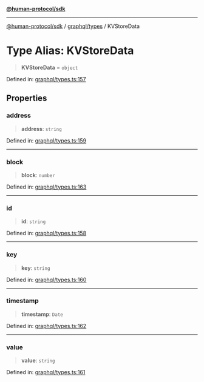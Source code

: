 [**@human-protocol/sdk**](../../../README.md)

***

[@human-protocol/sdk](../../../modules.md) / [graphql/types](../README.md) / KVStoreData

# Type Alias: KVStoreData

> **KVStoreData** = `object`

Defined in: [graphql/types.ts:157](https://github.com/humanprotocol/human-protocol/blob/4856a3f52f40cebc5467b639c48c93c09d17622b/packages/sdk/typescript/human-protocol-sdk/src/graphql/types.ts#L157)

## Properties

### address

> **address**: `string`

Defined in: [graphql/types.ts:159](https://github.com/humanprotocol/human-protocol/blob/4856a3f52f40cebc5467b639c48c93c09d17622b/packages/sdk/typescript/human-protocol-sdk/src/graphql/types.ts#L159)

***

### block

> **block**: `number`

Defined in: [graphql/types.ts:163](https://github.com/humanprotocol/human-protocol/blob/4856a3f52f40cebc5467b639c48c93c09d17622b/packages/sdk/typescript/human-protocol-sdk/src/graphql/types.ts#L163)

***

### id

> **id**: `string`

Defined in: [graphql/types.ts:158](https://github.com/humanprotocol/human-protocol/blob/4856a3f52f40cebc5467b639c48c93c09d17622b/packages/sdk/typescript/human-protocol-sdk/src/graphql/types.ts#L158)

***

### key

> **key**: `string`

Defined in: [graphql/types.ts:160](https://github.com/humanprotocol/human-protocol/blob/4856a3f52f40cebc5467b639c48c93c09d17622b/packages/sdk/typescript/human-protocol-sdk/src/graphql/types.ts#L160)

***

### timestamp

> **timestamp**: `Date`

Defined in: [graphql/types.ts:162](https://github.com/humanprotocol/human-protocol/blob/4856a3f52f40cebc5467b639c48c93c09d17622b/packages/sdk/typescript/human-protocol-sdk/src/graphql/types.ts#L162)

***

### value

> **value**: `string`

Defined in: [graphql/types.ts:161](https://github.com/humanprotocol/human-protocol/blob/4856a3f52f40cebc5467b639c48c93c09d17622b/packages/sdk/typescript/human-protocol-sdk/src/graphql/types.ts#L161)
